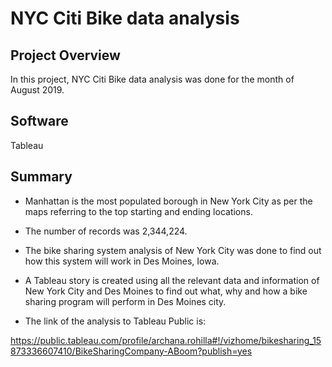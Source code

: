 # NYC Citi Bike data analysis

## Project Overview
In this project, NYC Citi Bike data analysis was done for the month of August 2019.

## Software

Tableau

## Summary 

- Manhattan is the most populated borough in New York City as per the maps referring to the top starting and ending locations.

- The number of records was 2,344,224.

- The bike sharing system analysis of New York City was done to find out how this system will work in Des Moines, Iowa.

- A Tableau story is created using all the relevant data and information of New York City and Des Moines to find out what, why and how a bike sharing program will perform in Des  Moines city.

- The link of the analysis to Tableau Public is: 

https://public.tableau.com/profile/archana.rohilla#!/vizhome/bikesharing_15873336607410/BikeSharingCompany-ABoom?publish=yes